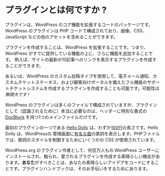 <!-- 
# What is a Plugin?
 -->
# プラグインとは何ですか ?

<!-- 
Plugins are packages of code that extend the core functionality of WordPress. WordPress plugins are made up of PHP code and can include other assets such as images, CSS, and JavaScript.
 -->
プラグインは、WordPress のコア機能を拡張するコードのパッケージです。WordPress のプラグインは PHP コードで構成されており、画像、CSS、JavaScript などの他のアセットを含めることができます。

<!-- 
By making your own plugin you are *extending* WordPress, i.e. building additional functionality on top of what WordPress already offers. For example, you could write a plugin that displays links to the ten most recent posts on your site.
 -->
プラグインを作成することは、WordPress を拡張することです。つまり、WordPress がすでに提供している機能の上に、さらに機能を追加することです。 例えば、サイトの最新の10記事へのリンクを表示するプラグインを作成することができます。

<!-- 
Or, using WordPress’ custom post types, you could write a plugin that creates a full-featured support ticketing system with email notifications, custom ticket statuses, and a client-facing portal. The possibilities are *endles***s*!*
 -->
あるいは、WordPress のカスタム投稿タイプを使用して、電子メール通知、カスタムチケットステータス、および顧客向けポータルを備えたフル機能のサポートチケットシステムを作成するプラグインを作成することも可能です。可能性は *無限大です !*

<!-- 
Most WordPress plugins are composed of many files, but a plugin really only *needs* one main file with a specifically formatted [DocBlock](http://en.wikipedia.org/wiki/PHPDoc#DocBlock) in the header.
 -->
WordPress のプラグインは多くのファイルで構成されていますが、プラグインとして（認識されるために）本当に必要なのは、ヘッダーに特別な書式の [DocBlock](http://en.wikipedia.org/wiki/PHPDoc#DocBlock) を持つ1つのメインファイルだけです。

<!-- 
[Hello Dolly](https://wordpress.org/plugins/hello-dolly/ "Hello Dolly"), one of the first plugins, is only [100 lines](https://plugins.trac.wordpress.org/browser/hello-dolly/trunk/hello.php) long. Hello Dolly shows lyrics from [the famous song](http://en.wikipedia.org/wiki/Hello,_Dolly!_(song)) in the WordPress admin. Some CSS is used in the PHP file to control how the lyric is styled.
 -->
最初のプラグインの一つである [Hello Dolly](https://wordpress.org/plugins/hello-dolly/ "Hello Dolly") は、わずか[100行](https://plugins.trac.wordpress.org/browser/hello-dolly/trunk/hello.php)の長さです。Hello Dolly は、WordPressの 管理画面に[有名な曲](http://en.wikipedia.org/wiki/Hello,_Dolly!_(song))の歌詞を表示します。PHPファイルでは、歌詞のスタイルを制御するためにいくつかの CSS が使用されています。

<!-- 
As a WordPress.org plugin author, you have an amazing opportunity to create a plugin that will be installed, tinkered with, and loved by millions of WordPress users. All **you** need to do is turn your great idea into code. The Plugin Handbook is here to help you with that.
 -->
WordPress.org のプラグイン作者として、何百万人もの WordPress ユーザーにインストールされ、触られ、愛されるプラグインを作成する素晴らしい機会があります。**あなた**がすべきことは、あなたの素晴らしいアイデアをコードにすることです。プラグインハンドブックは、そのお手伝いをするためにあります。
